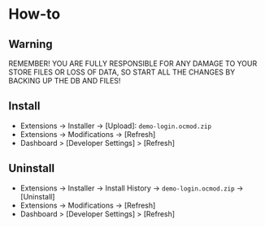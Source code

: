 # How-to

## Warning
REMEMBER! YOU ARE FULLY RESPONSIBLE FOR ANY DAMAGE TO YOUR STORE FILES OR LOSS OF DATA, SO START ALL THE CHANGES BY BACKING UP THE DB AND FILES!

## Install
* Extensions → Installer → [Upload]: `demo-login.ocmod.zip`
* Extensions → Modifications → [Refresh]
* Dashboard > [Developer Settings] > [Refresh]

## Uninstall
* Extensions → Installer → Install History → `demo-login.ocmod.zip` → [Uninstall]
* Extensions → Modifications → [Refresh]
* Dashboard > [Developer Settings] > [Refresh]
